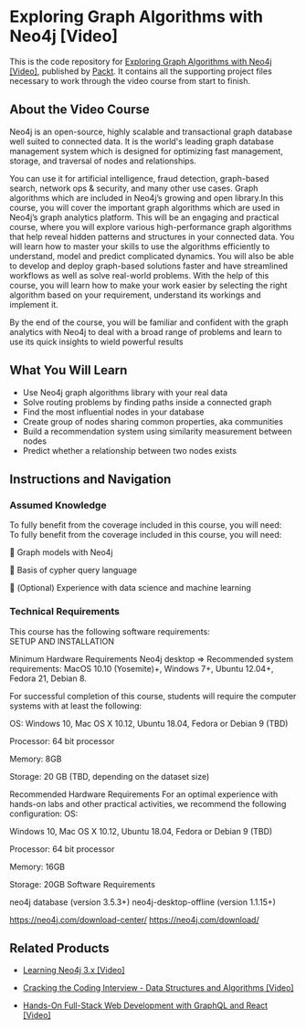 # Exploring Graph Algorithms with Neo4j [Video]
This is the code repository for [Exploring Graph Algorithms with Neo4j [Video]](https://www.packtpub.com/application-development/exploring-graph-algorithms-neo4j-video?utm_source=github&utm_medium=repository&utm_campaign=9781838555580), published by [Packt](https://www.packtpub.com/?utm_source=github). It contains all the supporting project files necessary to work through the video course from start to finish.
## About the Video Course
Neo4j is an open-source, highly scalable and transactional graph database well suited to connected data. It is the world's leading graph database management system which is designed for optimizing fast management, storage, and traversal of nodes and relationships.
 
You can use it for artificial intelligence, fraud detection, graph-based search, network ops & security, and many other use cases. Graph algorithms which are included in Neo4j’s growing and open library.In this course, you will cover the important graph algorithms which are used in Neo4j’s graph analytics platform. This will be an engaging and practical course, where you will explore various high-performance graph algorithms that help reveal hidden patterns and structures in your connected data. You will learn how to master your skills to use the algorithms efficiently to understand, model and predict complicated dynamics. You will also be able to develop and deploy graph-based solutions faster and have streamlined workflows as well as solve real-world problems. With the help of this course, you will learn how to make your work easier by selecting the right algorithm based on your requirement, understand its workings and implement it.

By the end of the course, you will be familiar and confident with the graph analytics with Neo4j to deal with a broad range of problems and learn to use its quick insights to wield powerful results

<H2>What You Will Learn</H2>
<DIV class=book-info-will-learn-text>
<UL>
<LI>Use Neo4j graph algorithms library with your real data 
<LI>Solve routing problems by finding paths inside a connected graph 
<LI>Find the most influential nodes in your database 
<LI>Create group of nodes sharing common properties, aka communities 
<LI>Build a recommendation system using similarity measurement between nodes 
<LI>Predict whether a relationship between two nodes exists </LI></UL></DIV>

## Instructions and Navigation
### Assumed Knowledge
To fully benefit from the coverage included in this course, you will need:<br/>
To fully benefit from the coverage included in this course, you will need:

 Graph models with Neo4j
 
 Basis of cypher query language

 (Optional) Experience with data science and machine learning

### Technical Requirements
This course has the following software requirements:<br/>
SETUP AND INSTALLATION

Minimum Hardware Requirements
Neo4j desktop ⇒ Recommended system requirements: MacOS 10.10 (Yosemite)+, Windows 7+, Ubuntu 12.04+, Fedora 21, Debian 8.

For successful completion of this course, students will require the computer systems with at least the following:

OS: Windows 10, Mac OS X 10.12, Ubuntu 18.04, Fedora or Debian 9 (TBD)

Processor: 64 bit processor

Memory: 8GB

Storage: 20 GB (TBD, depending on the dataset size)

Recommended Hardware Requirements
For an optimal experience with hands-on labs and other practical activities, we recommend the following configuration:
OS: 

Windows 10, Mac OS X 10.12, Ubuntu 18.04, Fedora or Debian 9 (TBD)

Processor: 64 bit processor

Memory: 16GB

Storage: 20GB
Software Requirements

neo4j database (version 3.5.3+)
neo4j-desktop-offline (version 1.1.15+)

https://neo4j.com/download-center/
https://neo4j.com/download/


## Related Products
* [Learning Neo4j 3.x [Video]](https://www.packtpub.com/application-development/learning-neo4j-3x-video?utm_source=github&utm_medium=repository&utm_campaign=9781838554316)

* [Cracking the Coding Interview - Data Structures and Algorithms [Video]](https://www.packtpub.com/web-development/cracking-coding-interview-data-structures-and-algorithms-video?utm_source=github&utm_medium=repository&utm_campaign=9781838554071)

* [Hands-On Full-Stack Web Development with GraphQL and React [Video]](https://www.packtpub.com/web-development/hands-full-stack-web-development-graphql-and-react-video?utm_source=github&utm_medium=repository&utm_campaign=9781838555054)

